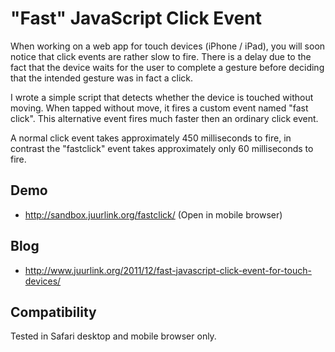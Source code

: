 "Fast" JavaScript Click Event
=============================

When working on a web app for touch devices (iPhone / iPad), you will soon notice that click events are rather slow to fire. There is a delay due to the fact that the device waits for the user to complete a gesture before deciding that the intended gesture was in fact a click.

I wrote a simple script that detects whether the device is touched without moving. When tapped without move, it fires a custom event named "fast click". This alternative event fires much faster then an ordinary click event.

A normal click event takes approximately 450 milliseconds to fire, in contrast the "fastclick" event takes approximately only 60 milliseconds to fire.

Demo
----
* http://sandbox.juurlink.org/fastclick/ (Open in mobile browser)

Blog
----
* http://www.juurlink.org/2011/12/fast-javascript-click-event-for-touch-devices/

Compatibility
-------------
Tested in Safari desktop and mobile browser only.
